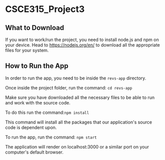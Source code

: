 # CSCE315_Project3

## What to Download
If you want to work/run the project, you need to install node.js and npm on your device.  Head to https://nodejs.org/en/ to download all the appropriate files for your system.

## How to Run the App
In order to run the app, you need to be inside the ```revs-app``` directory.

Once inside the project folder, run the command: ```cd revs-app```

Make sure you have downloaded all the necessary files to be able to run and work with the source code.

To do this run the command:```npm install```

This command will install all the packages that our application's source code is dependent upon.

To run the app, run the command: ```npm start```

The application will render on localhost:3000 or a similar port on your computer's default browser.
